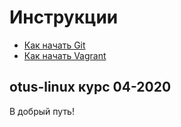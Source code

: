 # Инструкции

* [Как начать Git](git_quick_start.md)
* [Как начать Vagrant](vagrant_quick_start.md)

## otus-linux курс 04-2020

В добрый путь!